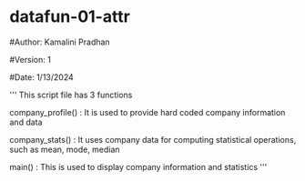 # datafun-01-attr
#Author: Kamalini Pradhan

#Version: 1

#Date: 1/13/2024

'''
This script file has 3 functions

company_profile() : It is used to provide hard coded company information and data

company_stats() : It uses company data for computing statistical operations, such as mean, mode, median

main() : This is used to display company information and statistics
'''
